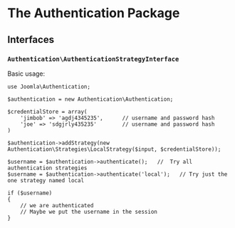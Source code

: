 # The Authentication Package

## Interfaces

### `Authentication\AuthenticationStrategyInterface`

Basic usage:

```
use Joomla\Authentication;

$authentication = new Authentication\Authentication;

$credentialStore = array(
	'jimbob' => 'agdj4345235',		// username and password hash
	'joe' => 'sdgjrly435235'		// username and password hash
)

$authentication->addStrategy(new Authentication\Strategies\LocalStrategy($input, $credentialStore));

$username = $authentication->authenticate();   //  Try all authentication strategies
$username = $authentication->authenticate('local');   // Try just the one strategy named local

if ($username)
{
	// we are authenticated
	// Maybe we put the username in the session
}
```